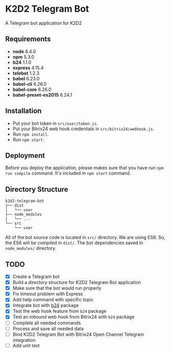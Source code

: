# K2D2 Telegram Bot
A Telegram bot application for K2D2

## Requirements
- **node** 8.4.0
- **npm** 5.3.0
- **b24** 1.1.0
- **express** 4.15.4
- **telebot** 1.2.3
- **babel** 6.23.0
- **babel-cli** 6.26.0
- **babel-core** 6.26.0
- **babel-preset-es2015** 6.24.1

## Installation
- Put your bot token in `src/user/token.js`.
- Put your Bitrix24 web hook credentials in `src/bitrix24/webhook.js`.
- Run `npm install`.
- Run `npm start`.

## Deployment
Before you deploy the application, please makes sure that you have run
`npm run compile` command. It's included in `npm start` command.

## Directory Structure
```
k2d2-telegram-bot
├── dist
│   └── user
├── node_modules
|   └── ...
└── src
    └── user
```

All of the bot source code is located in `src/` directory.
We are using ES6. So, the ES6 will be compiled in `dist/`.
The bot dependencies saved in `node_modules/` directory.

## TODO
- [x] Create a Telegram bot
- [x] Build a directory structure for K2D2 Telegram Bot application
- [x] Make sure that the bot would run properly
- [x] Fix timeout problem with Express
- [x] Add help command with specific topic
- [x] Integrate bot with [b24](https://github.com/setyongr/b24) package
- [x] Test the web hook feature from `b24` package
- [x] Test an inbound web hook from Bitrix24 with `b24` package
- [ ] Complete all needed commands
- [ ] Process and save all needed data
- [ ] Bind K2D2 Telegram Bot with Bitrix24 Open Channel Telegram integration
- [ ] Add unit test
